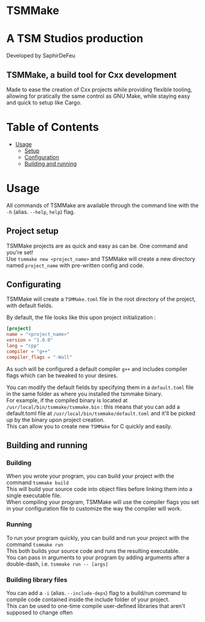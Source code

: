 # TSMMake

# A TSM Studios production

Developed by SaphirDeFeu

## TSMMake, a build tool for Cxx development

Made to ease the creation of Cxx projects while providing flexible tooling, allowing for pratically the same control as GNU Make, while staying easy and quick to setup like Cargo.

# Table of Contents

- [Usage](#usage)
  - [Setup](#project-setup)
  - [Configuration](#configurating)
  - [Building and running](#building-and-running)

# Usage

All commands of TSMMake are available through the command line with the `-h` (alias. `--help`, `help`) flag.

## Project setup

TSMMake projects are as quick and easy as can be. One command and you're set!  
Use `tsmmake new <project_name>` and TSMMake will create a new directory named `project_name` with pre-written config and code.

## Configurating

TSMMake will create a `TSMMake.toml` file in the root directory of the project, with default fields.

By default, the file looks like this upon project initialization :

```toml
[project]
name = "<project_name>"
version = "1.0.0"
lang = "cpp"
compiler = "g++"
compiler_flags = "-Wall"
```

As such will be configured a default compiler `g++` and includes compiler flags which can be tweaked to your desires.  
  
You can modify the default fields by specifying them in a `default.toml` file in the same folder as where you installed the tsmmake binary.  
For example, if the compiled binary is located at `/usr/local/bin/tsmmake/tsmmake.bin` : this means that you can add a default.toml file at `/usr/local/bin/tsmmake/default.toml` and it'll be picked up by the binary upon project creation.  
This can allow you to create new `TSMMake` for C quickly and easily.

## Building and running

### Building

When you wrote your program, you can build your project with the command `tsmmake build`  
This will build your source code into object files before linking them into a single executable file.  
When compiling your program, TSMMake will use the compiler flags you set in your configuration file to customize the way the compiler will work.

### Running

To run your program quickly, you can build and run your project with the command `tsmmake run`  
This both builds your source code and runs the resulting executable.  
You can pass in arguments to your program by adding arguments after a double-dash, i.e. `tsmmake run -- [args]`

### Building library files

You can add a `-i` (alias. `--include-deps`) flag to a build/run command to compile code contained inside the include folder of your project.  
This can be used to one-time compile user-defined libraries that aren't supposed to change often
